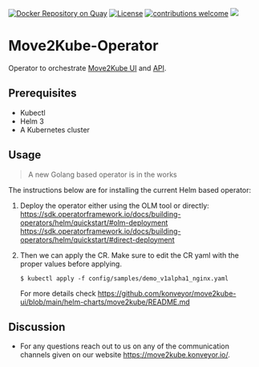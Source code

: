 [![Docker Repository on Quay](https://quay.io/repository/konveyor/move2kube-operator/status "Docker Repository on Quay")](https://quay.io/repository/konveyor/move2kube-operator)
[![License](https://img.shields.io/:license-apache-blue.svg)](https://www.apache.org/licenses/LICENSE-2.0.html)
[![contributions welcome](https://img.shields.io/badge/contributions-welcome-brightgreen.svg?style=flat)](https://github.com/konveyor/move2kube-ui/pulls)
[<img src="https://img.shields.io/badge/slack-konveyor/move2kube-green.svg?logo=slack">](https://kubernetes.slack.com/archives/CR85S82A2)

# Move2Kube-Operator

Operator to orchestrate [Move2Kube UI](https://github.com/konveyor/move2kube-ui) and [API](https://github.com/konveyor/move2kube-api).  

## Prerequisites

- Kubectl
- Helm 3
- A Kubernetes cluster

## Usage

> A new Golang based operator is in the works

The instructions below are for installing the current Helm based operator:

1. Deploy the operator either using the OLM tool or directly:  
    https://sdk.operatorframework.io/docs/building-operators/helm/quickstart/#olm-deployment  
    https://sdk.operatorframework.io/docs/building-operators/helm/quickstart/#direct-deployment

1. Then we can apply the CR. Make sure to edit the CR yaml with the proper values before applying.
    ```console
    $ kubectl apply -f config/samples/demo_v1alpha1_nginx.yaml
    ```
    For more details check https://github.com/konveyor/move2kube-ui/blob/main/helm-charts/move2kube/README.md

## Discussion

* For any questions reach out to us on any of the communication channels given on our website https://move2kube.konveyor.io/.
